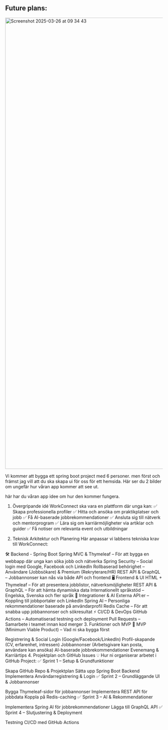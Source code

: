 ## Future plans:

<img width="1440" alt="Screenshot 2025-03-26 at 09 34 43" src="https://github.com/user-attachments/assets/55b2b4b3-ac94-47d6-8022-0cf4b43200c2" />

Vi kommer att bygga ett spring boot project med 6 personer. men först och främst jag vill att du ska skapa ui för oss för ett hemsida. Här ser du 2 bilder om ungefär hur våran app kommer att see ut. 

här har du våran app idee om hur den kommer fungera.

1. Övergripande idé
WorkConnect ska vara en plattform där unga kan:
✅ Skapa professionella profiler
✅ Hitta och ansöka om praktikplatser och jobb
✅ Få AI-baserade jobbrekommendationer
✅ Ansluta sig till nätverk och mentorprogram
✅ Lära sig om karriärmöjligheter via artiklar och guider
✅ Få notiser om relevanta event och utbildningar

2. Teknisk Arkitektur och Planering
Här anpassar vi labbens tekniska krav till WorkConnect:

🛠️ Backend - Spring Boot
Spring MVC & Thymeleaf – För att bygga en webbapp där unga kan söka jobb och nätverka
Spring Security – Social login med Google, Facebook och LinkedIn
Rollbaserad behörighet – Användare (Jobbsökare) & Premium (Rekryterare/HR)
REST API & GraphQL – Jobbannonser kan nås via både API och frontend
🖥️ Frontend & UI
HTML + Thymeleaf – För att presentera jobblistor, nätverksmöjligheter
REST API & GraphQL – För att hämta dynamiska data
Internationellt språkstöd – Engelska, Svenska och fler språk
📡 Integrationer & AI
Externa API:er – Koppling till jobbportaler och LinkedIn
Spring AI – Personliga rekommendationer baserade på användarprofil
Redis Cache – För att snabba upp jobbannonser och sökresultat
⚡ CI/CD & DevOps
GitHub Actions – Automatiserad testning och deployment
Pull Requests – Samarbete i teamet innan kod merger
3. Funktioner och MVP
📌 MVP (Minimum Viable Product) – Vad ni ska bygga först

Registrering & Social Login (Google/Facebook/LinkedIn)
Profil-skapande (CV, erfarenhet, intressen)
Jobbannonser (Arbetsgivare kan posta, användare kan ansöka)
AI-baserade jobbrekommendationer
Evenemang & Karriärtips
4. Projektplan och GitHub Issues
💡 Hur ni organiserar arbetet i GitHub Project:
✅ Sprint 1 – Setup & Grundfunktioner

Skapa GitHub Repo & Projektplan
Sätta upp Spring Boot Backend
Implementera Användarregistrering & Login
✅ Sprint 2 – Grundläggande UI & Jobbannonser

Bygga Thymeleaf-sidor för jobbannonser
Implementera REST API för jobbdata
Koppla på Redis-caching
✅ Sprint 3 – AI & Rekommendationer

Implementera Spring AI för jobbrekommendationer
Lägga till GraphQL API
✅ Sprint 4 – Slutjustering & Deployment

Testning
CI/CD med GitHub Actions


